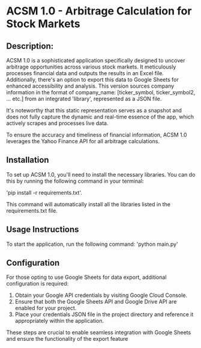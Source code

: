 # ACSM 1.0 - Arbitrage Calculation for Stock Markets


## Description:

ACSM 1.0 is a sophisticated application specifically designed to uncover arbitrage opportunities across various stock markets. It meticulously processes financial data and outputs the results in an Excel file. Additionally, there's an option to export this data to Google Sheets for enhanced accessibility and analysis.
This version sources company information in the format of company_name: [ticker_symbol, ticker_symbol2, ... etc.] from an integrated 'library', represented as a JSON file. 

It's noteworthy that this static representation serves as a snapshot and does not fully capture the dynamic and real-time essence of the app, which actively scrapes and processes live data.

To ensure the accuracy and timeliness of financial information, ACSM 1.0 leverages the Yahoo Finance API for all arbitrage calculations.


## Installation
To set up ACSM 1.0, you'll need to install the necessary libraries. 
You can do this by running the following command in your terminal: 

'pip install -r requirements.txt'.

This command will automatically install all the libraries listed in the requirements.txt file.

## Usage Instructions
To start the application, run the following command: 'python main.py'

## Configuration
For those opting to use Google Sheets for data export, additional configuration is required:

1. Obtain your Google API credentials by visiting Google Cloud Console.
2. Ensure that both the Google Sheets API and Google Drive API are enabled for your project.
3. Place your credentials JSON file in the project directory and reference it appropriately within the application.

These steps are crucial to enable seamless integration with Google Sheets and ensure the functionality of the export feature